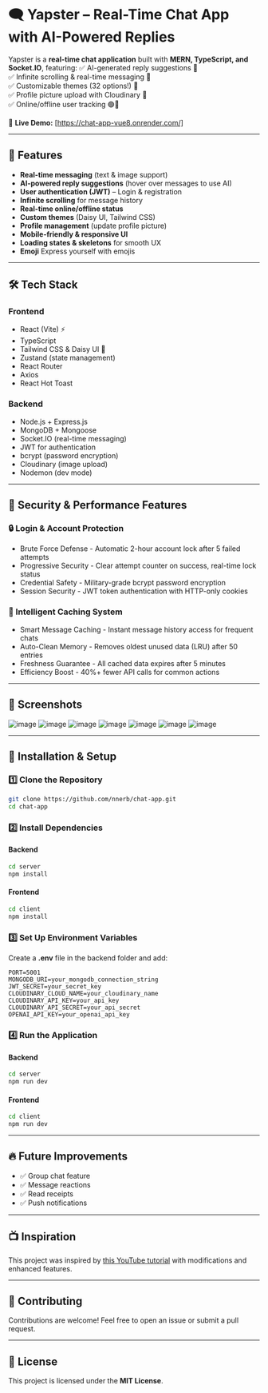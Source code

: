# 🗨️ Yapster – Real-Time Chat App with AI-Powered Replies

Yapster is a **real-time chat application** built with **MERN, TypeScript, and Socket.IO**, featuring:
✅ AI-generated reply suggestions 🤖  
✅ Infinite scrolling & real-time messaging 💬  
✅ Customizable themes (32 options!) 🎨  
✅ Profile picture upload with Cloudinary 📸  
✅ Online/offline user tracking 🟢🔴

🔗 **Live Demo:** [https://chat-app-vue8.onrender.com/]

---

## 🚀 Features

- **Real-time messaging** (text & image support)
- **AI-powered reply suggestions** (hover over messages to use AI)
- **User authentication (JWT)** – Login & registration
- **Infinite scrolling** for message history
- **Real-time online/offline status**
- **Custom themes** (Daisy UI, Tailwind CSS)
- **Profile management** (update profile picture)
- **Mobile-friendly & responsive UI**
- **Loading states & skeletons** for smooth UX
- **Emoji** Express yourself with emojis

---

## 🛠️ Tech Stack

### Frontend

- React (Vite) ⚡
- TypeScript
- Tailwind CSS & Daisy UI 🎨
- Zustand (state management)
- React Router
- Axios
- React Hot Toast

### Backend

- Node.js + Express.js
- MongoDB + Mongoose
- Socket.IO (real-time messaging)
- JWT for authentication
- bcrypt (password encryption)
- Cloudinary (image upload)
- Nodemon (dev mode)

---

## 🔐 Security & Performance Features

### 🔒 Login & Account Protection

- Brute Force Defense - Automatic 2-hour account lock after 5 failed attempts
- Progressive Security - Clear attempt counter on success, real-time lock status
- Credential Safety - Military-grade bcrypt password encryption
- Session Security - JWT token authentication with HTTP-only cookies

### 🔄 Intelligent Caching System

- Smart Message Caching - Instant message history access for frequent chats
- Auto-Clean Memory - Removes oldest unused data (LRU) after 50 entries
- Freshness Guarantee - All cached data expires after 5 minutes
- Efficiency Boost - 40%+ fewer API calls for common actions

---

## 📸 Screenshots

![image](https://github.com/user-attachments/assets/7ed9ff63-9461-409f-9b15-8ad06b81ba95)
![image](https://github.com/user-attachments/assets/ba8d154d-cef5-44b5-980d-2c31d9323269)
![image](https://github.com/user-attachments/assets/4b3e1b4d-47fb-414d-b1bf-10a3a2937d02)
![image](https://github.com/user-attachments/assets/23d96339-0502-407e-9e4e-29520800d107)
![image](https://github.com/user-attachments/assets/bdff4d38-6426-40f2-8a16-55f7664e4ead)
![image](https://github.com/user-attachments/assets/5b4a298a-12fb-40ea-a177-923fb6839911)
![image](https://github.com/user-attachments/assets/110af312-7e21-41cd-a8fb-84e4a2962df1)

---

## 🚀 Installation & Setup

### 1️⃣ Clone the Repository

```bash
git clone https://github.com/nnerb/chat-app.git
cd chat-app
```

### 2️⃣ Install Dependencies

#### Backend

```bash
cd server
npm install
```

#### Frontend

```bash
cd client
npm install
```

### 3️⃣ Set Up Environment Variables

Create a **.env** file in the backend folder and add:

```env
PORT=5001
MONGODB_URI=your_mongodb_connection_string
JWT_SECRET=your_secret_key
CLOUDINARY_CLOUD_NAME=your_cloudinary_name
CLOUDINARY_API_KEY=your_api_key
CLOUDINARY_API_SECRET=your_api_secret
OPENAI_API_KEY=your_openai_api_key
```

### 4️⃣ Run the Application

#### Backend

```bash
cd server
npm run dev
```

#### Frontend

```bash
cd client
npm run dev
```

---

## 🔥 Future Improvements

- ✅ Group chat feature
- ✅ Message reactions
- ✅ Read receipts
- ✅ Push notifications

---

## 📺 Inspiration

This project was inspired by [this YouTube tutorial](https://www.youtube.com/watch?v=ntKkVrQqBYY) with modifications and enhanced features.

---

## 🤝 Contributing

Contributions are welcome! Feel free to open an issue or submit a pull request.

---

## 📜 License

This project is licensed under the **MIT License**.
